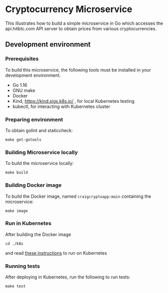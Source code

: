 # Cryptocurrency Microservice

This illustrates how to build a simple microservice in Go
which accesses the api.hitbtc.com API server to obtain prices
from various cryptocurrencies.

## Development environment

### Prerequisites

To build this microservice, the following tools must be installed
in your development environment.

* Go 1.16
* GNU make
* Docker  
* Kind, https://kind.sigs.k8s.io/ , for local Kubernetes testing
* kubectl, for interacting with Kubernetes cluster

### Preparing environment

To obtain golint and staticcheck:

```
make get-gotools
```

### Building Microservice locally

To build the microservice locally:

```
make build
```


### Building Docker image

To build the Docker image, named `craigcryptoapp:main` containing the microservice:

```
make image
```

### Run in Kubernetes

After building the Docker image

```
cd ./k8s
```

and read [these instructions](./k8s/README.md) to run on Kubernetes

### Running tests

After deploying in Kubernetes, run the following to run tests:

```
make test
```



